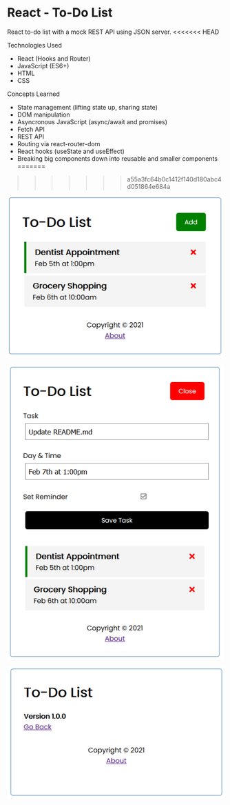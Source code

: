 # React - To-Do List

React to-do list with a mock REST API using JSON server.
<<<<<<< HEAD

Technologies Used

- React (Hooks and Router)
- JavaScript (ES6+)
- HTML
- CSS

Concepts Learned

- State management (lifting state up, sharing state)
- DOM manipulation
- Asyncronous JavaScript (async/await and promises)
- Fetch API
- REST API
- Routing via react-router-dom
- React hooks (useState and useEffect)
- Breaking big components down into reusable and smaller components
=======
>>>>>>> a55a3fc64b0c1412f140d180abc4d051864e684a

![GitHub Logo](/public/sample1.png)

![GitHub Logo](/public/sample2.png)

![GitHub Logo](/public/sample3.png)
